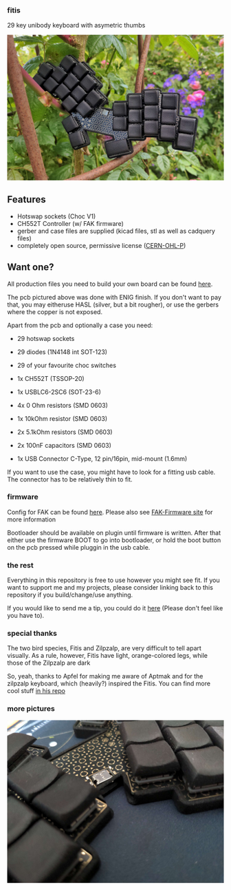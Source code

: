 ### fitis

29 key unibody keyboard with asymetric thumbs

![top](img/fitis_rose.jpg)

## Features

- Hotswap sockets (Choc V1)
- CH552T Controller (w/ FAK firmware)
- gerber and case files are supplied (kicad files, stl as well as cadquery files)
- completely open source, permissive license ([CERN-OHL-P](https://cern-ohl.web.cern.ch/home))

## Want one?

All production files you need to build your own board can be found [here](./prod/).

The pcb pictured above was done with ENIG finish. If you don't want to pay that, you may eitheruse HASL (silver, but a bit rougher), or use the gerbers where the copper is not exposed.

Apart from the pcb and optionally a case you need:

- 29 hotswap sockets

- 29 diodes (1N4148 int SOT-123)

- 29 of your favourite choc switches

- 1x CH552T (TSSOP-20)

- 1x USBLC6-2SC6 (SOT-23-6)

- 4x 0 Ohm resistors (SMD 0603)

- 1x 10kOhm resistor (SMD 0603)

- 2x 5.1kOhm resistors (SMD 0603)

- 2x 100nF capacitors (SMD 0603)

- 1x USB Connector C-Type, 12 pin/16pin, mid-mount (1.6mm)

If you want to use the case, you might have to look for a fitting usb cable. The connector has to be relatively thin to fit.

### firmware

Config for FAK can be found [here](https://github.com/weteor/fak-config/tree/main/keyboards/fitis). Please also see [FAK-Firmware site](https://github.com/semickolon/fak) for more information

Bootloader should be available on plugin until firmware is written. After that either use the firmware BOOT to go into bootloader, or hold the boot button on the pcb pressed while pluggin in the usb cable.

### the rest

Everything in this repository is free to use however you might see fit. If you want to support me and my projects, please consider linking back to this repository if you build/change/use anything.

If you would like to send me a tip, you could do it [here](https://ko-fi.com/weteor) (Please don't feel like you have to).

### special thanks
The two bird species, Fitis and Zilpzalp, are very difficult to tell apart visually. As a rule, however, Fitis have light, orange-colored legs, while those of the Zilpzalp are dark

So, yeah, thanks to Apfel for making me aware of Aptmak and for the zilpzalp keyboard, which (heavily?) inspired the Fitis. You can find more cool stuff [in his repo](https://github.com/kilipan)

### more pictures

![top](img/fitis_nah.jpg)
